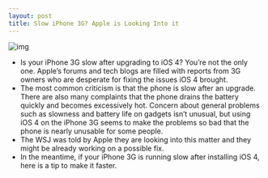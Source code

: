 ```yaml
---
layout: post
title: Slow iPhone 3G? Apple is Looking Into it
---
```

![img](http://media.idownloadblog.com/wp-content/uploads/2010/07/Slow-iPhone.jpg)
* Is your iPhone 3G slow after upgrading to iOS 4? You’re not the only one. Apple’s forums and tech blogs are filled with reports from 3G owners who are desperate for fixing the issues iOS 4 brought.
* The most common criticism is that the phone is slow after an upgrade. There are also many complaints that the phone drains the battery quickly and becomes excessively hot. Concern about general problems such as slowness and battery life on gadgets isn’t unusual, but using iOS 4 on the iPhone 3G seems to make the problems so bad that the phone is nearly unusable for some people.
* The WSJ was told by Apple they are looking into this matter and they might be already working on a possible fix.
* In the meantime, if your iPhone 3G is running slow after installing iOS 4, here is a tip to make it faster.

